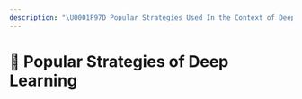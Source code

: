 ```yaml
---
description: "\U0001F97D Popular Strategies Used In the Context of Deep Learning"
---
```


# 💄 Popular Strategies of Deep Learning

